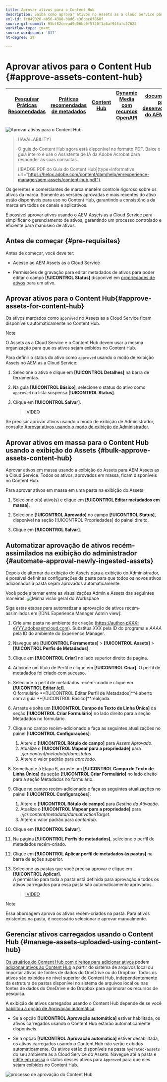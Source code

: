 ```yaml
---
title: Aprovar ativos para o Content Hub
description: Saiba como aprovar ativos no Assets as a Cloud Service para disponibilizá-los no Content Hub.
exl-id: fc849028-ab56-4388-b8d6-e36cac8f868f
source-git-commit: 95bf82ceead9d06bc0f5720f1a6af945afc27622
workflow-type: tm+mt
source-wordcount: '837'
ht-degree: 2%

---
```


# Aprovar ativos para o Content Hub {#approve-assets-content-hub}

| [Pesquisar Práticas Recomendadas](/help/assets/search-best-practices.md) | [Práticas recomendadas de metadados](/help/assets/metadata-best-practices.md) | [Content Hub](/help/assets/product-overview.md) | [Dynamic Media com recursos OpenAPI](/help/assets/dynamic-media-open-apis-overview.md) | [documentação para desenvolvedores do AEM Assets](https://developer.adobe.com/experience-cloud/experience-manager-apis/) |
| ------------- | --------------------------- |---------|----|-----|

![Aprovar ativos para o Content Hub](assets/content-hub-approve-assets.png)

>[!AVAILABILITY]
>
>O guia do Content Hub agora está disponível no formato PDF. Baixe o guia inteiro e use o Assistente de IA da Adobe Acrobat para responder às suas consultas.
>
>[!BADGE PDF do Guia do Content Hub]{type=Informative url="https://helpx.adobe.com/content/dam/help/en/experience-manager/aem-assets/content-hub.pdf"}

Os gerentes e comerciantes de marca mantêm controle rigoroso sobre os ativos da marca. Somente as versões aprovadas e mais recentes do ativo estão disponíveis para uso no Content Hub, garantindo a consistência da marca em todos os canais e aplicativos.

É possível aprovar ativos usando o AEM Assets as a Cloud Service para simplificar o gerenciamento de ativos, garantindo um processo controlado e eficiente para manuseio de ativos.

## Antes de começar {#pre-requisites}

Antes de começar, você deve ter:

* Acesso ao AEM Assets as a Cloud Service

* Permissões de gravação para editar metadados de ativos para poder editar o campo **[!UICONTROL Status]** disponível em [propriedades de ativos](/help/assets/manage-organize-assets-view.md##manage-asset-status) para um ativo.

## Aprovar ativos para o Content Hub{#approve-assets-for-content-hub}

Os ativos marcados como `approved` no Assets as a Cloud Service ficam disponíveis automaticamente no Content Hub.

>[!NOTE]
>
O Assets as a Cloud Service e o Content Hub devem usar a mesma organização para que os ativos sejam exibidos no Content Hub.

Para definir o status do ativo como `approved` usando o modo de exibição Assets no AEM as a Cloud Service:

1. Selecione o ativo e clique em **[!UICONTROL Detalhes]** na barra de ferramentas.

1. Na guia **[!UICONTROL Básico]**, selecione o status do ativo como `approved` na lista suspensa **[!UICONTROL Status]**.
1. Clique em **[!UICONTROL Salvar]**.

   >[!VIDEO](https://video.tv.adobe.com/v/3433172)

Se precisar aprovar ativos usando o modo de exibição de Administrador, consulte [Aprovar ativos usando o modo de exibição de Administrador](/help/assets/approve-assets.md#approve-assets).

## Aprovar ativos em massa para o Content Hub usando a exibição do Assets {#bulk-approve-assets-content-hub}

Aprovar ativos em massa usando a exibição do Assets para AEM Assets as a Cloud Service. Todos os ativos, aprovados em massa, ficam disponíveis no Content Hub.

Para aprovar ativos em massa em uma pasta na exibição do Assets:

1. Selecione o(s) ativo(s) e clique em **[!UICONTROL Editar metadados em massa]**.

1. Selecione **[!UICONTROL Aprovado]** no campo **[!UICONTROL Status]**, disponível na seção [!UICONTROL Propriedades] do painel direito.

1. Clique em **[!UICONTROL Salvar]**.

## Automatizar aprovação de ativos recém-assimilados na exibição do administrador {#automate-approval-newly-ingested-assets}

Depois de alternar da exibição do Assets para a exibição do Administrador, é possível definir as configurações da pasta para que todos os novos ativos adicionados à pasta sejam aprovados automaticamente.

Você pode alternar entre as visualizações Admin e Assets das seguintes maneiras:
![Minha visão geral do Workspace](assets/assets-view.png)

Siga estas etapas para automatizar a aprovação de ativos recém-assimilados em [!DNL Experience Manager Admin view]:

1. Crie uma pasta no ambiente de criação (https://author-pXXX-eYYY.adobeaemcloud.com). Substitua _XXX_ pela ID do programa e _AAAA_ pela ID do ambiente do Experience Manager.
1. Navegue até **[!UICONTROL Ferramentas]** > **[!UICONTROL Assets]** > **[!UICONTROL Perfis de Metadados]**.
1. Clique em **[!UICONTROL Criar]** no lado superior direito da página.
1. Adicione um título de Perfil e clique em **[!UICONTROL Criar]**. O perfil de metadados foi criado com sucesso.
1. Selecione o perfil de metadados recém-criado e clique em **[!UICONTROL Editar _(e)_]**. <br>O formulário **[!UICONTROL Editar Perfil de Metadados]**é aberto com a guia **[!UICONTROL Básico]**realçada.
1. Arraste e solte um **[!UICONTROL Campo de Texto de Linha Única]** da seção **[!UICONTROL Criar Formulário]** no lado direito para a seção Metadados no formulário.
1. Clique no campo recém-adicionado e faça as seguintes atualizações no painel **[!UICONTROL Configurações]**:
   1. Altere o **[!UICONTROL Rótulo do campo]** para _Assets Aprovado_.
   1. Atualize o **[!UICONTROL Mapear para a propriedade]** para _./jcr:content/metadata/dam:status_.
   1. Altere o valor padrão para _aprovado_.

1. Semelhante à Etapa 6, arraste um **[!UICONTROL Campo de Texto de Linha Única]** da seção **[!UICONTROL Criar Formulário]** no lado direito para a seção Metadados no formulário.
1. Clique no campo recém-adicionado e faça as seguintes atualizações no painel **[!UICONTROL Configurações]**:
   1. Altere o **[!UICONTROL Rótulo do campo]** para _Destino da Ativação_.
   1. Atualize o **[!UICONTROL Mapear para a propriedade]** para _./jcr:content/metadata/dam:ativationTarget_.
   1. Altere o valor padrão para _contentub_.

1. Clique em **[!UICONTROL Salvar]**.
1. Na página **[!UICONTROL Perfis de metadados]**, selecione o perfil de metadados recém-criado.
1. Clique em **[!UICONTROL Aplicar perfil de metadados às pastas]** na barra de ações superior.
1. Selecione as pastas que você precisa aprovar e clique em **[!UICONTROL Aplicar]**.
   <br> A permissão para toda a pasta está definida para aprovação e todos os ativos carregados para essa pasta são automaticamente aprovados.

   >[!VIDEO](https://video.tv.adobe.com/v/3427431)

>[!NOTE]
> 
Essa abordagem aprova os ativos recém-criados na pasta. Para ativos existentes na pasta, é necessário selecionar e aprovar manualmente.

## Gerenciar ativos carregados usando o Content Hub {#manage-assets-uploaded-using-content-hub}

[Os usuários do Content Hub com direitos para adicionar ativos](/help/assets/deploy-content-hub.md#onboard-content-hub-users-add-assets) podem [adicionar ativos ao Content Hub](/help/assets/upload-brand-approved-assets.md) a partir do sistema de arquivos local ou importar ativos de fontes de dados do OneDrive ou do Dropbox. Todos os ativos são exibidos no nível superior do Content Hub, independentemente da estrutura de pastas disponível no sistema de arquivos local ou nas fontes de dados do OneDrive e do Dropbox para aprimorar os recursos de pesquisa.

A exibição de ativos carregados usando o Content Hub depende de se você [habilitou a opção de Aprovação automática](/help/assets/configure-content-hub-ui-options.md#configure-import-options-content-hub):

* Se a opção **[!UICONTROL Aprovação automática]** estiver habilitada, os ativos carregados usando o Content Hub estarão automaticamente disponíveis.

* Se a opção **[!UICONTROL Aprovação automática]** estiver desabilitada, os ativos carregados usando o Content Hub não serão exibidos automaticamente. Os ativos estão disponíveis na pasta `hydrated-assets` do seu ambiente as a Cloud Service do Assets. Navegue até a pasta e [edite em massa](#bulk-approve-assets-content-hub) o status desses ativos para `Approved` para que eles sejam exibidos no Content Hub.

![processo de aprovação do Content Hub](/help/assets/assets/content-hub-approval.png)
